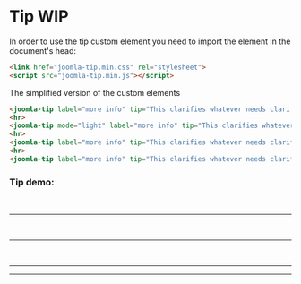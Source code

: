 # Tip WIP

In order to use the tip custom element you need to import the element in the document's head:
```html
<link href="joomla-tip.min.css" rel="stylesheet">
<script src="joomla-tip.min.js"></script>
```

The simplified version of the custom elements
```html
<joomla-tip label="more info" tip="This clarifies whatever needs clarifying" text="i" position="top"></joomla-tip>
​<hr>
<joomla-tip mode="light" label="more info" tip="This clarifies whatever needs clarifying" text="i" position="left"></joomla-tip>
​​<hr>
<joomla-tip label="more info" tip="This clarifies whatever needs clarifying" text="i" position="right"></joomla-tip>
​​<hr>
<joomla-tip label="more info" tip="This clarifies whatever needs clarifying" text="i" position="bottom"></joomla-tip>
```

### Tip demo:

<joomla-tip label="more info" tip="This clarifies whatever needs clarifying" text="i" position="top">
</joomla-tip>
​<hr>
<joomla-tip mode="light" label="more info" tip="This clarifies whatever needs clarifying" text="i" position="left">
</joomla-tip>
​​<hr>
<joomla-tip label="more info" tip="This clarifies whatever needs clarifying" text="i" position="right">
</joomla-tip>
​​<hr>
<joomla-tip label="more info" tip="This clarifies whatever needs clarifying" text="i" position="bottom">
</joomla-tip>

<hr>
